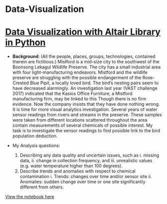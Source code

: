 # Data-Visualization
# <u>Data Visualization with Altair Library in Python</u>
* **Background**: 
    (All the people, places, groups, technologies, contained therein are fictitious.)
    Mistford is a mid-size city to the southwest of the Boonsong Lekagul Wildlife Preserve. The city has a small industrial area with four light-manufacturing endeavors. Mistford and the wildlife preserve are struggling with the possible endangerment of the Rose-Crested Blue Pipit, a locally loved bird.
    The birdʼs nesting pairs seem to have decreased alarmingly. An investigation last year (VAST challenge 2017) indicated that the Kasios Office Furniture, a Mistford manufacturing firm, may be linked to this Though there is no firm evidence. Now the company insists that they have done nothing wrong. It is time for more visual analytics investigation. Several years of water sensor readings from rivers and streams in the preserve. These samples were taken from different locations scattered throughout the area contain measurements of several chemicals of possible interest. My task is to investigate the sensor readings to find possible link to the bird population deduction.


* My Analysis questions:
    1. Describing any data quality and uncertain issues, such as
        i. missing data,
        ii. change in collection frequency, and
        iii. unrealistic values (e.g. water temperature higher than 100 degrees).
    2. Describe trends and anomalies with respect to chemical contamination
         i. Trends: changes over time and/or sensor site
         ii. Anomalies: sudden change over time or one site significantly different from others.

[View the notebook here](file:///Users/drizzytom/Downloads/Data%20Visualization%20Altair_Notebook.html)
